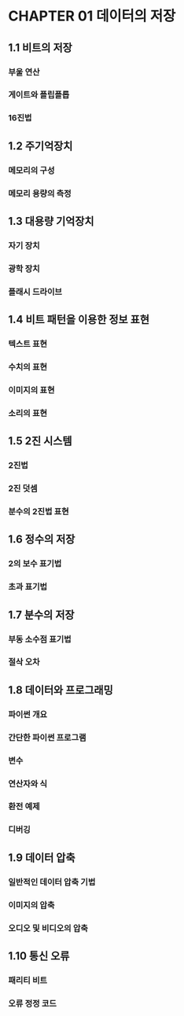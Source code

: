 # CHAPTER 01 데이터의 저장

## 1.1 비트의 저장

### 부울 연산
### 게이트와 플립플롭
### 16진법


## 1.2 주기억장치

### 메모리의 구성
### 메모리 용량의 측정


## 1.3 대용량 기억장치

### 자기 장치
### 광학 장치
### 플래시 드라이브



## 1.4 비트 패턴을 이용한 정보 표현

### 텍스트 표현
### 수치의 표현
### 이미지의 표현
### 소리의 표현


## 1.5 2진 시스템

### 2진법
### 2진 덧셈
### 분수의 2진법 표현


## 1.6 정수의 저장

### 2의 보수 표기법
### 초과 표기법



## 1.7 분수의 저장

### 부동 소수점 표기법
### 절삭 오차



## 1.8 데이터와 프로그래밍

### 파이썬 개요
### 간단한 파이썬 프로그램
### 변수
### 연산자와 식
### 환전 예제
### 디버깅



## 1.9 데이터 압축

### 일반적인 데이터 압축 기법
### 이미지의 압축
### 오디오 및 비디오의 압축



## 1.10 통신 오류

### 패리티 비트
### 오류 정정 코드

